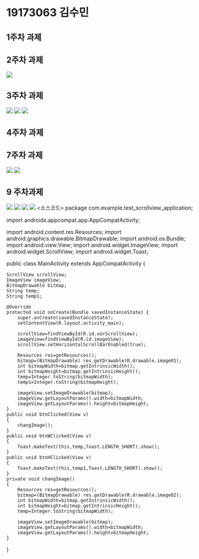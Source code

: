 # 19173063 김수민

## 1주차 과제

## 2주차 과제
   <img width="" height="" src="./png/2주차.png"></img>

## 3주차 과제
   <img width="" height="" src="./png/3주차-1.png"></img>
   <img width="" height="" src="./png/3주차-2.png"></img>
   <img width="" height="" src="./png/3주차-3.png"></img>
  
## 4주차 과제

## 7주차 과제
   <img width="" height="" src="./png/7주차-1.png"></img>
   <img width="" height="" src="./png/7주차-2.png"></img>
   
## 9 주차과제
   <img width="" height="" src="./png/img1.png"></img>
   <img width="" height="" src="./png/img2.png"></img>
   <img width="" height="" src="./png/img3.png"></img>
   <img width="" height="" src="./png/img4.png"></img>
   <소스코드>
   package com.example.test_scrollview_application;

import androidx.appcompat.app.AppCompatActivity;

import android.content.res.Resources;
import android.graphics.drawable.BitmapDrawable;
import android.os.Bundle;
import android.view.View;
import android.widget.ImageView;
import android.widget.ScrollView;
import android.widget.Toast;

public class MainActivity extends AppCompatActivity {

    ScrollView scrollView;
    ImageView imageView;
    BitmapDrawable bitmap;
    String temp;
    String temp1;

    @Override
    protected void onCreate(Bundle savedInstanceState) {
        super.onCreate(savedInstanceState);
        setContentView(R.layout.activity_main);

        scrollView=findViewById(R.id.verScrollView);
        imageView=findViewById(R.id.imageView);
        scrollView.setHorizontalScrollBarEnabled(true);

        Resources res=getResources();
        bitmap=(BitmapDrawable) res.getDrawable(R.drawable.image01);
        int bitmapWidth=bitmap.getIntrinsicWidth();
        int bitmapHeight=bitmap.getIntrinsicHeight();
        temp=Integer.toString(bitmapWidth);
        temp1=Integer.toString(bitmapHeight);

        imageView.setImageDrawable(bitmap);
        imageView.getLayoutParams().width=bitmapWidth;
        imageView.getLayoutParams().height=bitmapHeight;
    }
    public void btnClicked(View v)
    {
        changImage();
    }
    public void btnWClicked(View v)
    {
        Toast.makeText(this,temp,Toast.LENGTH_SHORT).show();
    }
    public void btnHClicked(View v)
    {
        Toast.makeText(this,temp1,Toast.LENGTH_SHORT).show();
    }
    private void changImage()
    {
        Resources res=getResources();
        bitmap=(BitmapDrawable) res.getDrawable(R.drawable.image02);
        int bitmapWidth=bitmap.getIntrinsicWidth();
        int bitmapHeight=bitmap.getIntrinsicHeight();
        temp=Integer.toString(bitmapWidth);

        imageView.setImageDrawable(bitmap);
        imageView.getLayoutParams().width=bitmapWidth;
        imageView.getLayoutParams().height=bitmapHeight;
    }
}
     
